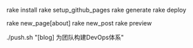 rake install
rake setup_github_pages 
rake generate
rake deploy

rake new_page[about]
rake new_post
rake preview

./push.sh "[blog] 为团队构建DevOps体系"

